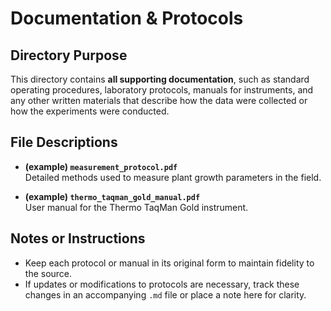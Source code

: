 # Documentation & Protocols

## Directory Purpose
This directory contains **all supporting documentation**, such as standard operating procedures, laboratory protocols, manuals for instruments, and any other written materials that describe how the data were collected or how the experiments were conducted.

## File Descriptions
- **(example) `measurement_protocol.pdf`**  
  Detailed methods used to measure plant growth parameters in the field.  

- **(example) `thermo_taqman_gold_manual.pdf`**  
  User manual for the Thermo TaqMan Gold instrument.

## Notes or Instructions
- Keep each protocol or manual in its original form to maintain fidelity to the source.  
- If updates or modifications to protocols are necessary, track these changes in an accompanying `.md` file or place a note here for clarity.
